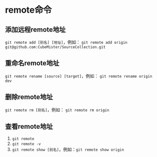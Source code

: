 # remote命令

## 添加远程remote地址

`git remote add [别名] [地址]`，例如：
`git remote add origin git@github.com:CubeMister/SourceCollection.git`

## 重命名remote地址

`git remote rename [source] [target]`，例如：
`git remote rename origin dev`

## 删除remote地址

`git remote rm [别名]`，例如：
`git remote rm origin`

## 查看remote地址

1. `git remote`
2. `git remote -v`
3. `git remote show [别名]`，例如：`git remote show origin`

